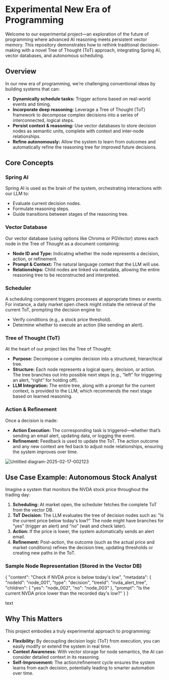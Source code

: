 # Experimental New Era of Programming

Welcome to our experimental project—an exploration of the future of programming where advanced AI reasoning meets persistent vector memory. This repository demonstrates how to rethink traditional decision-making with a novel Tree of Thought (ToT) approach, integrating Spring AI, vector databases, and autonomous scheduling.

## Overview

In our new era of programming, we’re challenging conventional ideas by building systems that can:
- **Dynamically schedule tasks:** Trigger actions based on real-world events and timing.
- **Incorporate deep reasoning:** Leverage a Tree of Thought (ToT) framework to decompose complex decisions into a series of interconnected, logical steps.
- **Persist context & reasoning:** Use vector databases to store decision nodes as semantic units, complete with context and inter-node relationships.
- **Refine autonomously:** Allow the system to learn from outcomes and automatically refine the reasoning tree for improved future decisions.

## Core Concepts

### Spring AI
Spring AI is used as the brain of the system, orchestrating interactions with our LLM to:
- Evaluate current decision nodes.
- Formulate reasoning steps.
- Guide transitions between stages of the reasoning tree.

### Vector Database
Our vector database (using options like Chroma or PGVector) stores each node in the Tree of Thought as a document containing:
- **Node ID and Type:** Indicating whether the node represents a decision, action, or refinement.
- **Prompt & Context:** The natural language context that the LLM will use.
- **Relationships:** Child nodes are linked via metadata, allowing the entire reasoning tree to be reconstructed and interpreted.

### Scheduler
A scheduling component triggers processes at appropriate times or events. For instance, a daily market open check might initiate the retrieval of the current ToT, prompting the decision engine to:
- Verify conditions (e.g., a stock price threshold).
- Determine whether to execute an action (like sending an alert).

### Tree of Thought (ToT)
At the heart of our project lies the Tree of Thought:
- **Purpose:** Decompose a complex decision into a structured, hierarchical tree.
- **Structure:** Each node represents a logical query, decision, or action. The tree branches out into possible next steps (e.g., “left” for triggering an alert, “right” for holding off).
- **LLM Integration:** The entire tree, along with a prompt for the current context, is provided to the LLM, which recommends the next stage based on learned reasoning.

### Action & Refinement
Once a decision is made:
- **Action Execution:** The corresponding task is triggered—whether that’s sending an email alert, updating data, or logging the event.
- **Refinement:** Feedback is used to update the ToT. The action outcome and any new context are fed back to adjust node relationships, ensuring the system improves over time.

![Untitled diagram-2025-02-17-002123](https://github.com/user-attachments/assets/4e75e6d1-a5c2-4d6a-ac0c-456c4482eb0f)

## Use Case Example: Autonomous Stock Analyst

Imagine a system that monitors the NVDA stock price throughout the trading day:
1. **Scheduling:** At market open, the scheduler fetches the complete ToT from the vector DB.
2. **ToT Decision:** The LLM evaluates the tree of decision nodes such as: "Is the current price below today's low?" The node might have branches for “yes” (trigger an alert) and “no” (wait and check later).
3. **Action:** If the price is lower, the system automatically sends an alert email.
4. **Refinement:** Post-action, the outcome (such as the actual price and market conditions) refines the decision tree, updating thresholds or creating new paths in the ToT.

### Sample Node Representation (Stored in the Vector DB)

{
"content": "Check if NVDA price is below today's low",
"metadata": {
"nodeId": "node_001",
"type": "decision",
"treeId": "nvda_alert_tree",
"children": {
"yes": "node_002",
"no": "node_003"
},
"prompt": "Is the current NVDA price lower than the recorded day's low?"
}
}

text

## Why This Matters

This project embodies a truly experimental approach to programming:
- **Flexibility:** By decoupling decision logic (ToT) from execution, you can easily modify or extend the system in real time.
- **Context Awareness:** With vector storage for node semantics, the AI can consider detailed context in its reasoning.
- **Self-Improvement:** The action/refinement cycle ensures the system learns from each decision, potentially leading to smarter automation over time.

